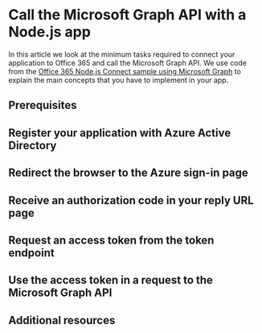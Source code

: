 # Call the Microsoft Graph API with a Node.js app

In this article we look at the minimum tasks required to connect your application to Office 365 and call the Microsoft Graph API. We use code from the [Office 365 Node.js Connect sample using Microsoft Graph](https://github.com/OfficeDev/O365-Nodejs-Unified-API-Connect) to explain the main concepts that you have to implement in your app.

## Prerequisites

## Register your application with Azure Active Directory

## Redirect the browser to the Azure sign-in page

## Receive an authorization code in your reply URL page

## Request an access token from the token endpoint

## Use the access token in a request to the Microsoft Graph API

## Additional resources
